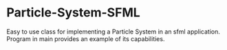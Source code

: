 # Particle-System-SFML
Easy to use class for implementing a Particle System in an sfml application. Program in main provides an example of its capabilities.
